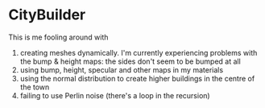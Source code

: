 # CityBuilder

This is me fooling around with
 1. creating meshes dynamically. I'm currently experiencing problems with the bump & height maps: the sides don't seem to be bumped at all
 2. using bump, height, specular and other maps in my materials
 3. using the normal distribution to create higher buildings in the centre of the town
 4. failing to use Perlin noise (there's a loop in the recursion)

